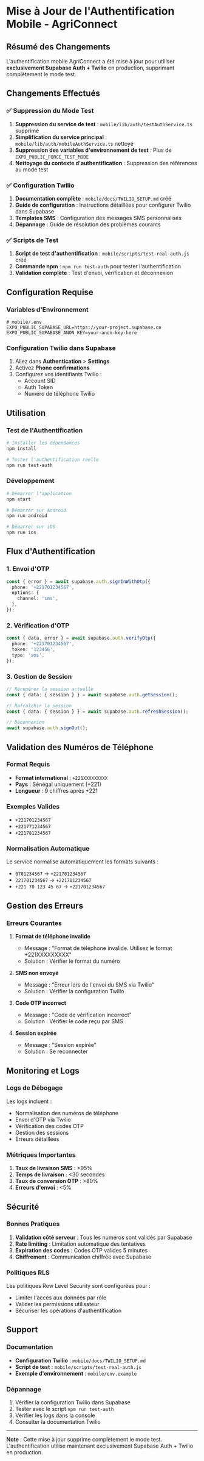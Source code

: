 # Mise à Jour de l'Authentification Mobile - AgriConnect

## Résumé des Changements

L'authentification mobile AgriConnect a été mise à jour pour utiliser **exclusivement Supabase Auth + Twilio** en production, supprimant complètement le mode test.

## Changements Effectués

### ✅ Suppression du Mode Test

1. **Suppression du service de test** : `mobile/lib/auth/testAuthService.ts` supprimé
2. **Simplification du service principal** : `mobile/lib/auth/mobileAuthService.ts` nettoyé
3. **Suppression des variables d'environnement de test** : Plus de `EXPO_PUBLIC_FORCE_TEST_MODE`
4. **Nettoyage du contexte d'authentification** : Suppression des références au mode test

### ✅ Configuration Twilio

1. **Documentation complète** : `mobile/docs/TWILIO_SETUP.md` créé
2. **Guide de configuration** : Instructions détaillées pour configurer Twilio dans Supabase
3. **Templates SMS** : Configuration des messages SMS personnalisés
4. **Dépannage** : Guide de résolution des problèmes courants

### ✅ Scripts de Test

1. **Script de test d'authentification** : `mobile/scripts/test-real-auth.js` créé
2. **Commande npm** : `npm run test-auth` pour tester l'authentification
3. **Validation complète** : Test d'envoi, vérification et déconnexion

## Configuration Requise

### Variables d'Environnement

```env
# mobile/.env
EXPO_PUBLIC_SUPABASE_URL=https://your-project.supabase.co
EXPO_PUBLIC_SUPABASE_ANON_KEY=your-anon-key-here
```

### Configuration Twilio dans Supabase

1. Allez dans **Authentication** > **Settings**
2. Activez **Phone confirmations**
3. Configurez vos identifiants Twilio :
   - Account SID
   - Auth Token
   - Numéro de téléphone Twilio

## Utilisation

### Test de l'Authentification

```bash
# Installer les dépendances
npm install

# Tester l'authentification réelle
npm run test-auth
```

### Développement

```bash
# Démarrer l'application
npm start

# Démarrer sur Android
npm run android

# Démarrer sur iOS
npm run ios
```

## Flux d'Authentification

### 1. Envoi d'OTP

```typescript
const { error } = await supabase.auth.signInWithOtp({
  phone: '+221701234567',
  options: {
    channel: 'sms',
  },
});
```

### 2. Vérification d'OTP

```typescript
const { data, error } = await supabase.auth.verifyOtp({
  phone: '+221701234567',
  token: '123456',
  type: 'sms',
});
```

### 3. Gestion de Session

```typescript
// Récupérer la session actuelle
const { data: { session } } = await supabase.auth.getSession();

// Rafraîchir la session
const { data: { session } } = await supabase.auth.refreshSession();

// Déconnexion
await supabase.auth.signOut();
```

## Validation des Numéros de Téléphone

### Format Requis

- **Format international** : `+221XXXXXXXXX`
- **Pays** : Sénégal uniquement (+221)
- **Longueur** : 9 chiffres après +221

### Exemples Valides

- `+221701234567`
- `+221771234567`
- `+221781234567`

### Normalisation Automatique

Le service normalise automatiquement les formats suivants :
- `0701234567` → `+221701234567`
- `221701234567` → `+221701234567`
- `+221 70 123 45 67` → `+221701234567`

## Gestion des Erreurs

### Erreurs Courantes

1. **Format de téléphone invalide**
   - Message : "Format de téléphone invalide. Utilisez le format +221XXXXXXXXX"
   - Solution : Vérifier le format du numéro

2. **SMS non envoyé**
   - Message : "Erreur lors de l'envoi du SMS via Twilio"
   - Solution : Vérifier la configuration Twilio

3. **Code OTP incorrect**
   - Message : "Code de vérification incorrect"
   - Solution : Vérifier le code reçu par SMS

4. **Session expirée**
   - Message : "Session expirée"
   - Solution : Se reconnecter

## Monitoring et Logs

### Logs de Débogage

Les logs incluent :
- Normalisation des numéros de téléphone
- Envoi d'OTP via Twilio
- Vérification des codes OTP
- Gestion des sessions
- Erreurs détaillées

### Métriques Importantes

1. **Taux de livraison SMS** : >95%
2. **Temps de livraison** : <30 secondes
3. **Taux de conversion OTP** : >80%
4. **Erreurs d'envoi** : <5%

## Sécurité

### Bonnes Pratiques

1. **Validation côté serveur** : Tous les numéros sont validés par Supabase
2. **Rate limiting** : Limitation automatique des tentatives
3. **Expiration des codes** : Codes OTP valides 5 minutes
4. **Chiffrement** : Communication chiffrée avec Supabase

### Politiques RLS

Les politiques Row Level Security sont configurées pour :
- Limiter l'accès aux données par rôle
- Valider les permissions utilisateur
- Sécuriser les opérations d'authentification

## Support

### Documentation

- **Configuration Twilio** : `mobile/docs/TWILIO_SETUP.md`
- **Script de test** : `mobile/scripts/test-real-auth.js`
- **Exemple d'environnement** : `mobile/env.example`

### Dépannage

1. Vérifier la configuration Twilio dans Supabase
2. Tester avec le script `npm run test-auth`
3. Vérifier les logs dans la console
4. Consulter la documentation Twilio

---

**Note** : Cette mise à jour supprime complètement le mode test. L'authentification utilise maintenant exclusivement Supabase Auth + Twilio en production.
